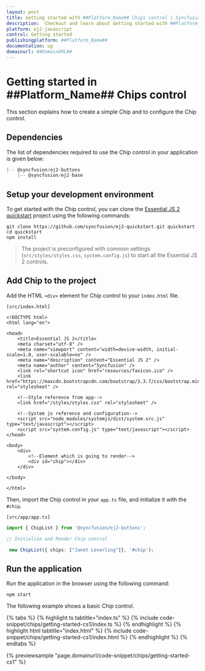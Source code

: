 ```yaml
---
layout: post
title: Getting started with ##Platform_Name## Chips control | Syncfusion
description:  Checkout and learn about Getting started with ##Platform_Name## Chips control of Syncfusion Essential JS 2 and more details.
platform: ej2-javascript
control: Getting started 
publishingplatform: ##Platform_Name##
documentation: ug
domainurl: ##DomainURL##
---
```


# Getting started in ##Platform_Name## Chips control

This section explains how to create a simple Chip and to configure the Chip control.

## Dependencies

The list of dependencies required to use the Chip control in your application is given below:

```js
|-- @syncfusion/ej2-buttons
    |-- @syncfusion/ej2-base
```

## Setup your development environment

To get started with the Chip control, you can clone the [Essential JS 2 quickstart](https://github.com/syncfusion/ej2-quickstart) project using the following commands:

```
git clone https://github.com/syncfusion/ej2-quickstart.git quickstart
cd quickstart
npm install
```

> The project is preconfigured with common settings (`src/styles/styles.css`, `system.config.js`) to start all the Essential JS 2 controls.

## Add Chip to the project

Add the HTML `<div>` element for Chip control to your `index.html` file.

`[src/index.html]`

```
<!DOCTYPE html>
<html lang="en">

<head>
    <title>Essential JS 2</title>
    <meta charset="utf-8" />
    <meta name="viewport" content="width=device-width, initial-scale=1.0, user-scalable=no" />
    <meta name="description" content="Essential JS 2" />
    <meta name="author" content="Syncfusion" />
    <link rel="shortcut icon" href="resources/favicon.ico" />
    <link href="https://maxcdn.bootstrapcdn.com/bootstrap/3.3.7/css/bootstrap.min.css" rel="stylesheet" />

    <!--Style reference from app-->
    <link href="/styles/styles.css" rel="stylesheet" />

    <!--System js reference and configuration-->
    <script src="node_modules/systemjs/dist/system.src.js" type="text/javascript"></script>
    <script src="system.config.js" type="text/javascript"></script>
</head>

<body>
    <div>
        <!--Element which is going to render-->
        <div id="chip"></div>
    </div>

</body>

</html>
```

Then, import the Chip control in your `app.ts` file, and initialize it with the `#chip`.

`[src/app/app.ts]`

```ts
import { ChipList } from '@syncfusion/ej2-buttons';

// Initialize and Render Chip control

 new ChipList({ chips: ["Janet Leverling"]}, '#chip');

```

## Run the application

Run the application in the browser using the following command:

```
npm start
```

The following example shows a basic Chip control.

{% tabs %}
{% highlight ts tabtitle="index.ts" %}
{% include code-snippet/chips/getting-started-cs1/index.ts %}
{% endhighlight %}
{% highlight html tabtitle="index.html" %}
{% include code-snippet/chips/getting-started-cs1/index.html %}
{% endhighlight %}
{% endtabs %}
          
{% previewsample "page.domainurl/code-snippet/chips/getting-started-cs1" %}
